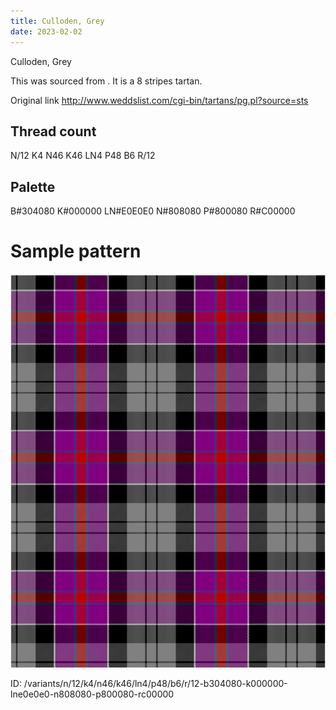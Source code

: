 ```yaml
---
title: Culloden, Grey
date: 2023-02-02
---
```

Culloden, Grey

This was sourced from <no value>.  It is a 8 stripes tartan.

Original link http://www.weddslist.com/cgi-bin/tartans/pg.pl?source=sts

## Thread count
N/12 K4 N46 K46 LN4 P48 B6 R/12

## Palette
B#304080 K#000000 LN#E0E0E0 N#808080 P#800080 R#C00000

# Sample pattern

![Tartan detail](tartan.png "N/12 K4 N46 K46 LN4 P48 B6 R/12 tartan")

ID: /variants/n/12/k4/n46/k46/ln4/p48/b6/r/12-b304080-k000000-lne0e0e0-n808080-p800080-rc00000